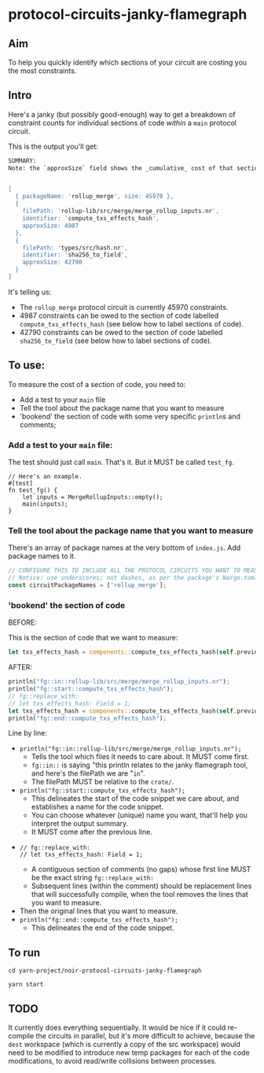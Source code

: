 # protocol-circuits-janky-flamegraph

## Aim

To help you quickly identify which sections of your circuit are costing you the most constraints.

## Intro

Here's a janky (but possibly good-enough) way to get a breakdown of constraint counts for individual sections of code _within_ a `main` protocol circuit.

This is the output you'll get:

```sh
SUMMARY:
Note: the `approxSize` field shows the _cumulative_ cost of that section of code, if it's called multiple times; not just the cost of a single call to that section of code.


[
  { packageName: 'rollup_merge', size: 45970 },
  {
    filePath: 'rollup-lib/src/merge/merge_rollup_inputs.nr',
    identifier: 'compute_txs_effects_hash',
    approxSize: 4987
  },
  {
    filePath: 'types/src/hash.nr',
    identifier: 'sha256_to_field',
    approxSize: 42790
  }
]
```

It's telling us:

- The `rollup_merge` protocol circuit is currently 45970 constraints.
- 4987 constraints can be owed to the section of code labelled `compute_txs_effects_hash` (see below how to label sections of code).
- 42790 constraints can be owed to the section of code labelled `sha256_to_field` (see below how to label sections of code).

## To use:

To measure the cost of a section of code, you need to:

- Add a test to your `main` file
- Tell the tool about the package name that you want to measure
- 'bookend' the section of code with some very specific `println`s and comments;

### Add a test to your `main` file:

The test should just call `main`. That's it. But it MUST be called `test_fg`.

```
// Here's an example.
#[test]
fn test_fg() {
    let inputs = MergeRollupInputs::empty();
    main(inputs);
}
```

### Tell the tool about the package name that you want to measure

There's an array of package names at the very bottom of `index.js`. Add package names to it.

```js
// CONFIGURE THIS TO INCLUDE ALL THE PROTOCOL CIRCUITS YOU WANT TO MEASURE!!!
// Notice: use underscores; not dashes, as per the package's Nargo.toml.
const circuitPackageNames = ['rollup_merge'];
```

### 'bookend' the section of code

BEFORE:

This is the section of code that we want to measure:

```rust
let txs_effects_hash = components::compute_txs_effects_hash(self.previous_rollup_data);
```

AFTER:

```rust
println("fg::in::rollup-lib/src/merge/merge_rollup_inputs.nr");
println("fg::start::compute_txs_effects_hash");
// fg::replace_with:
// let txs_effects_hash: Field = 1;
let txs_effects_hash = components::compute_txs_effects_hash(self.previous_rollup_data); // <-- ORIGINAL LINE
println("fg::end::compute_txs_effects_hash");
```

Line by line:

- `println("fg::in::rollup-lib/src/merge/merge_rollup_inputs.nr");`
  - Tells the tool which files it needs to care about. It MUST come first.
  - `fg::in::` is saying "this println relates to the janky flamegraph tool, and here's the filePath we are "`in`".
  - The filePath MUST be relative to the `crate/`.
- `println("fg::start::compute_txs_effects_hash");`
  - This delineates the start of the code snippet we care about, and establishes a name for the code snippet.
  - You can choose whatever (unique) name you want, that'll help you interpret the output summary.
  - It MUST come after the previous line.
- ```
  // fg::replace_with:
  // let txs_effects_hash: Field = 1;
  ```
  - A contiguous section of comments (no gaps) whose first line MUST be the exact string `fg::replace_with:`
  - Subsequent lines (within the comment) should be replacement lines that will successfully compile, when the tool removes the lines that you want to measure.
- Then the original lines that you want to measure.
- `println("fg::end::compute_txs_effects_hash");`
  - This delineates the end of the code snippet.

## To run

`cd yarn-project/noir-protocol-circuits-janky-flamegraph`

`yarn start`

## TODO

It currently does everything sequentially. It would be nice if it could re-compile the circuits in parallel, but it's more difficult to achieve, because the `dest` workspace (which is currently a copy of the src workspace) would need to be modified to introduce new temp packages for each of the code modifications, to avoid read/write collisions between processes.
